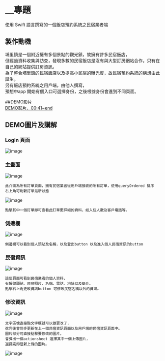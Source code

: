 

# ＿專題 <br>
  使用 Swift 語言撰寫的一個飯店預約系統之民宿業者端<br>
 
 
## 製作動機 <br>
  埔里鎮是一個附近擁有多個景點的觀光鎮，故擁有許多民宿飯店，<br>
  但經過資料收集與訪查，發現多數的民宿飯店是沒有與大型訂房網站合作，只有在自己的網站提供訂房資訊。<br>
  為了整合埔里鎮的民宿飯店以及提高小民宿的曝光度，故民宿預約系統的構想由此誕生。<br>
  另有飯店預約系統之用戶端，由他人撰寫，<br>
  預想中app 開始有個入口可選擇身份，之後根據身份會進到不同頁面。
 
##DEMO影片 <br>
[DEMO影片，00:41~end](https://drive.google.com/file/d/1U8l13kPd-GGi5gK3tmlDN03ZV3I5CJqK/view?usp=sharing )
## DEMO圖片及講解 <br>

### Login 頁面<br>
![image](/pics/login.png "相關controller:loginViewController.swift") <br>

### 主畫面 <br>
![image](/pics/%E5%9C%96%E7%89%87%201.png "相關controller:mainOrderViewController.swift") <br>

```
此介面為所有訂單頁面，擁有民宿業者從用戶端接收的所有訂單，使用queryOrdered 排序
右上角可刷新訂單最新狀態
```
![image](/pics/%E5%9C%96%E7%89%87%202.png "相關controller:detailTableViewController.swift") <br>

`點擊其中一個訂單即可查看此訂單更詳細的資料，如入住人數及客戶電話等。`<br>

### 側邊欄 <br>
![image](/pics/%E5%9C%96%E7%89%87%203.png "相關controller:sidemenuTableViewController.swift") <br>

`側邊欄可以看到個人頭貼及名稱，以及登出button 以及進入個人民宿資訊的button ` <br>

### 民宿資訊 <br>
![image](/pics/%E5%9C%96%E7%89%87%204.png "相關controller:hostelInfoTableViewController") <br>

```
這個頁面可看到民宿業者的個人資料，
有帳號頭貼、民宿照片、名稱、電話、地址以及簡介。 
點擊右上角更改資訊button 可修改民宿名稱以外的資訊。 
```
### 修改資訊 <br>
![image](/pics/%E5%9C%96%E7%89%87%205.png "相關controller:changeInfoTableViewController.swift ") <br>
```
文字區塊直接點文字框就可以做更改了，
改完後會同步更新在上一個民宿資訊頁面以及用戶端的民宿資訊頁面中。
圖片部分可直接點擊要修改的圖片，
會彈出一個actionsheet 選擇其中一個上傳圖片，
選擇完即是新上傳的圖片。
```
![image](/pics/%E5%9C%96%E7%89%87%206.png "相關controller:changeInfoTableViewController.swift ") <br>


